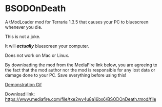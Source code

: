 # BSODOnDeath
A tModLoader mod for Terraria 1.3.5 that causes your PC to bluescreen whenever you die.

This is not a joke.

It will ***actually*** bluescreen your computer.

Does not work on Mac or Linux.

By downloading the mod from the MediaFire link below, you are agreeing to the fact that the mod author nor the mod is responsible for any lost data or damage done to your PC. Save everything before using this!

[Demonstration Gif](https://gfycat.com/understatedvaguegreatwhiteshark)

Download link: https://www.mediafire.com/file/txe2wv4u8a16bx6/BSODOnDeath.tmod/file
